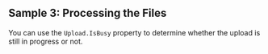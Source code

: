 ## Sample 3: Processing the Files

You can use the `Upload.IsBusy` property to determine whether the upload is still in progress or not.